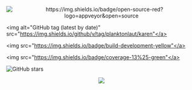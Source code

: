 <p align="center">
  <img alt="https://img.shields.io/badge/open-source-red?logo=appveyor&open=source"</a>
  
  <img alt="GitHub tag (latest by date)" src="https://img.shields.io/github/v/tag/planktonlaut/karen"</a>
  
  <img src="https://img.shields.io/badge/build-development-yellow"</a>
  
  <img src="https://img.shields.io/badge/coverage-13%25-green"</a>
  
  <img alt="GitHub stars" src="https://img.shields.io/github/stars/planktonlaut/karen?label=follow&style=social"></a>
 </p>

<p align="center">
  <img src="https://user-images.githubusercontent.com/44236850/87053279-f8b1b700-c22b-11ea-9672-2a4736b9780b.PNG"</a>
</p>
